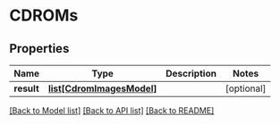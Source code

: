 # CDROMs

## Properties
Name | Type | Description | Notes
------------ | ------------- | ------------- | -------------
**result** | [**list[CdromImagesModel]**](CdromImagesModel.md) |  | [optional] 

[[Back to Model list]](../README.md#documentation-for-models) [[Back to API list]](../README.md#documentation-for-api-endpoints) [[Back to README]](../README.md)


